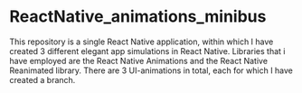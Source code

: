 # ReactNative_animations_minibus
This repository is a single React Native application, within which I have created 3 different elegant app simulations in React Native. Libraries that i have employed are the React Native Animations and the React Native Reanimated library. There are 3 UI-animations in total, each for which I have created a branch. 
